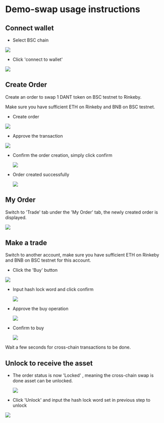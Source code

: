 # Demo-swap usage instructions
##  Connect wallet
   - Select BSC chain

  ![](./docs/select_chain.jpg)

   - Click 'connect to wallet'

 ![](./docs/connect_wallet.jpg)

## Create Order
Create an order to swap 1 DANT token on BSC testnet to Rinkeby.

Make sure you have sufficient ETH on Rinkeby and BNB on BSC testnet.
  - Create order
  
  ![](./docs/create_order.jpg)
  - Approve the transaction

  ![](./docs/approve.jpg)

  - Confirm the order creation, simply click confirm
  
    ![](./docs/confirm_order.jpg)
- Order created successfully
  
    ![](./docs/order_created.jpg)

## My Order

  Switch to 'Trade' tab under the 'My Order' tab, the newly created order is displayed.

  ![](./docs/my_order.jpg)

##  Make a trade
  Switch to another account, make sure you have sufficient ETH on Rinkeby and BNB on BSC testnet for this account.

  - Click the 'Buy' button
 
  ![](./docs/buy.jpg)

  - Input hash lock word and click confirm
  
    ![](./docs/input_hashlock.jpg)

 - Approve the buy operation
  
   ![](./docs/approve_buy.jpg)

 - Confirm to buy
  
   ![](./docs/confirm_buy.jpg)

Wait a few seconds for cross-chain transactions to be done.


## Unlock to receive the asset 
- The order status is now 'Locked' , meaning the cross-chain swap is done asset can be unlocked.

  ![](./docs/unlock.jpg)

- Click 'Unlock' and input the hash lock word set in previous step to unlock
 
 ![](./docs/unlock_fund.jpg)

 

